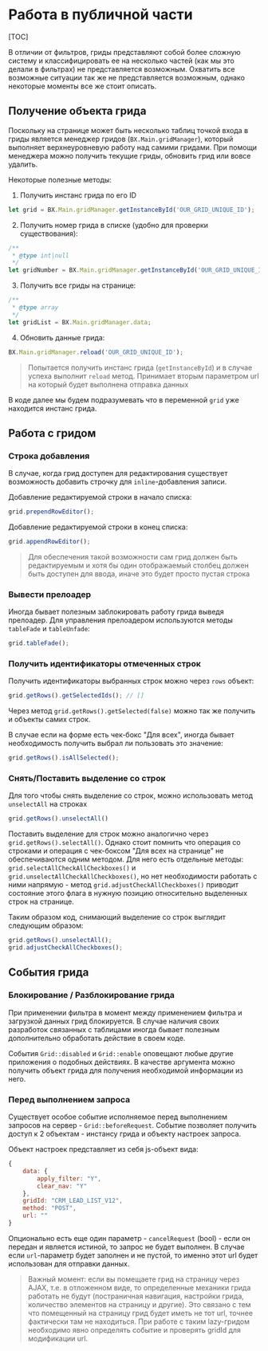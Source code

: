 # Работа в публичной части

[TOC]

В отличии от фильтров, гриды представляют собой более сложную систему и классифицировать ее на несколько частей (как мы это делали в фильтрах) не представляется возможным. Охватить все возможные ситуации так же не представляется возможным, однако некоторые моменты все же стоит описать.

## Получение объекта грида

Поскольку на странице может быть несколько таблиц точкой входа в гриды является менеджер гридов (`BX.Main.gridManager`), который выполняет верхнеуровневую работу над самими гридами. При помощи менеджера можно получить текущие гриды, обновить грид или вовсе удалить.

Некоторые полезные методы:

1. Получить инстанс грида по его ID
```js
let grid = BX.Main.gridManager.getInstanceById('OUR_GRID_UNIQUE_ID');
```

2. Получить номер грида в списке (удобно для проверки существования):
```js
/**
 * @type int|null
 */
let gridNumber = BX.Main.gridManager.getInstanceById('OUR_GRID_UNIQUE_ID');
```

3. Получить все гриды на странице:
```js
/**
 * @type array
 */
let gridList = BX.Main.gridManager.data;
```

4. Обновить данные грида:
```js
BX.Main.gridManager.reload('OUR_GRID_UNIQUE_ID');
```
>Попытается получить инстанс грида (`getInstanceById`) и в случае успеха выполнит `reload` метод. 
>Принимает вторым параметром url на который будет выполнена отправка данных

В коде далее мы будем подразумевать что в переменной `grid` уже находится инстанс грида.


## Работа с гридом


### Строка добавления

В случае, когда грид доступен для редактирования существует возможность добавить строчку для `inline`-добавления записи.

Добавление редактируемой строки в начало списка:
```js
grid.prependRowEditor();
```

Добавление редактируемой строки в конец списка:
```js
grid.appendRowEditor();
```

>Для обеспечения такой возможности сам грид должен быть редактируемым и хотя бы один отображаемый столбец должен быть доступен для ввода, иначе это будет просто пустая строка 

### Вывести прелоадер

Иногда бывает полезным заблокировать работу грида выведя прелоадер.
Для управления прелоадером используются методы `tableFade` и `tableUnfade`:

```js
grid.tableFade();
```` 

### Получить идентификаторы отмеченных строк

Получить идентификаторы выбранных строк можно через `rows` объект:
```js
grid.getRows().getSelectedIds(); // []
```

Через метод `grid.getRows().getSelected(false)` можно так же получить и объекты самих строк.

В случае если на форме есть чек-бокс "Для всех", иногда бывает необходимость получить выбрал ли пользовать это значение:

```js
grid.getRows().isAllSelected();
```

### Снять/Поставить выделение со строк

Для того чтобы снять выделение со строк, можно использовать метод `unselectAll` на строках
```js
grid.getRows().unselectAll()
```

Поставить выделение для строк можно аналогично через `grid.getRows().selectAll()`.
Однако стоит помнить что операция со строками и операция с чек-боксом "Для всех на странице" не обеспечиваются одним методом.
Для него есть отдельные методы: `grid.selectAllCheckAllCheckboxes()` и `grid.unselectAllCheckAllCheckboxes()`, но нет необходимости работать с ними напрямую - метод `grid.adjustCheckAllCheckboxes()` приводит состояние этого флага в нужную позицию относительно выделенных строк на странице.

Таким образом код, снимающий выделение со строк выглядит следующим образом:
```js
grid.getRows().unselectAll();
grid.adjustCheckAllCheckboxes();
```

## События грида

### Блокирование / Разблокирование грида

При применении фильтра в момент между применением фильтра и загрузкой данных грид блокируется.
В случае наличия своих разработок связанных с таблицами иногда бывает полезным дополнительно обработать действие в своем коде.

События `Grid::disabled` и `Grid::enable` оповещают любые другие приложения о подобных действиях.
В качестве аргумента можно получить объект грида для получения необходимой информации из него.

### Перед выполнением запроса

Существует особое событие исполняемое перед выполнением запросов на сервер - `Grid::beforeRequest`.
Событие позволяет получить доступ к 2 объектам - инстансу грида и объекту настроек запроса.

Объект настроек представляет из себя js-объект вида:
```js
{
    data: {
        apply_filter: "Y",
        clear_nav: "Y"
    },
    gridId: "CRM_LEAD_LIST_V12",
    method: "POST",
    url: ""
}
```

Опционально есть еще один параметр - `cancelRequest` (bool) - если он передан и является истиной, то запрос не будет выполнен.
В случае если `url`-параметр будет заполнен и не пустой, то именно этот url будет использован для отправки данных.

>Важный момент: если вы помещаете грид на страницу через AJAX, т.е. в отложенном виде, то определенные механики грида работать не будут (постраничная навигация, настройки грида, количество элементов на страницу и другие). Это связано с тем что помещенный на страницу грид будет иметь не тот url, точнее фактически там не находиться. При работе с таким lazy-гридом необходимо явно определять событие и проверять gridId для модификации url.